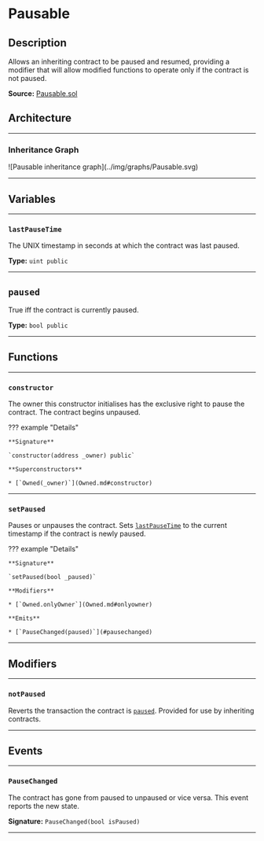 # Pausable

## Description

Allows an inheriting contract to be paused and resumed, providing a modifier that will allow modified functions to operate only if the contract is not paused.

**Source:** [Pausable.sol](https://github.com/oikos-cash/oikos-bsc/blob/master/contracts/Pausable.sol)

## Architecture

---

### Inheritance Graph

<centered-image>
    ![Pausable inheritance graph](../img/graphs/Pausable.svg)
</centered-image>

---

## Variables

---

### `lastPauseTime`

The UNIX timestamp in seconds at which the contract was last paused.

**Type:** `uint public`

---

## `paused`

True iff the contract is currently paused.

**Type:** `bool public`

---

## Functions

---

### `constructor`

The owner this constructor initialises has the exclusive right to pause the contract. The contract begins unpaused.

??? example "Details"

    **Signature**

    `constructor(address _owner) public`

    **Superconstructors**

    * [`Owned(_owner)`](Owned.md#constructor)

---

### `setPaused`

Pauses or unpauses the contract. Sets [`lastPauseTime`](#lastPauseTime) to the current timestamp if the contract is newly paused.

??? example "Details"

    **Signature**

    `setPaused(bool _paused)`

    **Modifiers**

    * [`Owned.onlyOwner`](Owned.md#onlyowner)

    **Emits**

    * [`PauseChanged(paused)`](#pausechanged)

---

## Modifiers

---

### `notPaused`

Reverts the transaction the contract is [`paused`](#paused). Provided for use by inheriting contracts.

---

## Events

---

### `PauseChanged`

The contract has gone from paused to unpaused or vice versa. This event reports the new state.

**Signature:** `PauseChanged(bool isPaused)`

---
